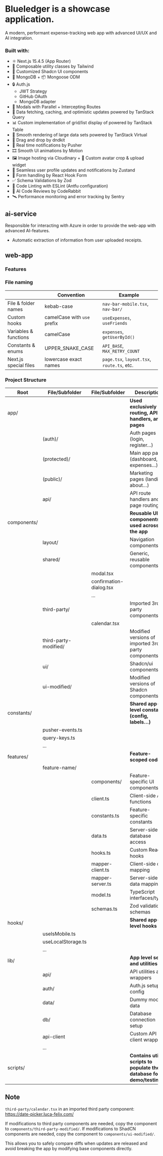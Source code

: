 # Blueledger is a showcase application.

A modern, performant expense-tracking web app with advanced UI/UX and AI integration.

### Built with:

- ⚛️ Next.js 15.4.5 (App Router)
- 🧩 Composable utility classes by Tailwind
- 🎨 Customized Shadcn UI components
- 🍃 MongoDB + 📦 Mongoose ODM
- 🔒 Auth.js
  - JWT Strategy
  - GitHub OAuth
  - MongoDB adapter
- 🧊 Modals with Parallel + Intercepting Routes
- 🔄 Data fetching, caching, and optimistic updates powered by TanStack Query
- 📊 Custom implementation of grid/list display of powered by TanStack Table
- 📜 Smooth rendering of large data sets powered by TanStack Virtual
- 🧲 Drag and drop by dndkit
- 🔔 Real time notifications by Pusher
- 🎞️ Smooth UI animations by Motion
- 🖼️ Image hosting via Cloudinary + 🧑 Custom avatar crop & upload widget
- 🐻 Seamless user profile updates and notifications by Zustand
- 📝 Form handling by React Hook Form
- ✅ Schema Validations by Zod
- 🧹 Code Linting with ESLint (Antfu configuration)
- 🐰 AI Code Reviews by CodeRabbit
- 🛰️ Performance monitoring and error tracking by Sentry

## ai-service

Responsible for interacting with Azure in order to provide the web-app with advanced AI-features.

- Automatic extraction of information from user uploaded receipts.

## web-app

### Features

### File naming

|                       | Convention                  | Example                                    |
| --------------------- | --------------------------- | ------------------------------------------ |
| File & folder names   | kebab-case                  | `nav-bar-mobile.tsx`, `nav-bar/`           |
| Custom hooks          | camelCase with `use` prefix | `useExpenses`, `useFriends`                |
| Variables & functions | camelCase                   | `expenses`, `getUserById()`                |
| Constants & enums     | UPPER_SNAKE_CASE            | `API_BASE`, `MAX_RETRY_COUNT`              |
| Next.js special files | lowercase exact names       | `page.tsx`, `layout.tsx`, `route.ts`, etc. |

### Project Structure

| Root        | File/Subfolder        | File/Subfolder          | Description                                                            |
| ----------- | --------------------- | ----------------------- | ---------------------------------------------------------------------- |
| app/        |                       |                         | **Used exclusively for routing, API handlers, and pages**              |
|             | (auth)/               |                         | Auth pages (login, register…)                                          |
|             | (protected)/          |                         | Main app pages (dashboard, expenses…)                                  |
|             | (public)/             |                         | Marketing pages (landing, about…)                                      |
|             | api/                  |                         | API route handlers and page routing                                    |
| components/ |                       |                         | **Reusable UI components used across the app**                         |
|             | layout/               |                         | Navigation components                                                  |
|             | shared/               |                         | Generic, reusable components                                           |
|             |                       | modal.tsx               |                                                                        |
|             |                       | confirmation-dialog.tsx |                                                                        |
|             |                       | ...                     |                                                                        |
|             | third-party/          |                         | Imported 3rd party components                                          |
|             |                       | calendar.tsx            |                                                                        |
|             | third-party-modified/ |                         | Modified versions of imported 3rd party components                     |
|             | ui/                   |                         | Shadcn/ui components                                                   |
|             | ui-modified/          |                         | Modified versions of Shadcn components                                 |
| constants/  |                       |                         | **Shared app-level constants (config, labels…)**                       |
|             | pusher-events.ts      |                         |                                                                        |
|             | query-keys.ts         |                         |                                                                        |
|             | ...                   |                         |                                                                        |
| features/   |                       |                         | **Feature-scoped code**                                                |
|             | feature-name/         |                         |                                                                        |
|             |                       | components/             | Feature-specific UI components                                         |
|             |                       | client.ts               | Client-side API functions                                              |
|             |                       | constants.ts            | Feature-specific constants                                             |
|             |                       | data.ts                 | Server-side database access                                            |
|             |                       | hooks.ts                | Custom React hooks                                                     |
|             |                       | mapper-client.ts        | Client-side data mapping                                               |
|             |                       | mapper-server.ts        | Server-side data mapping                                               |
|             |                       | model.ts                | TypeScript interfaces/types                                            |
|             |                       | schemas.ts              | Zod validation schemas                                                 |
| hooks/      |                       |                         | **Shared app-level hooks**                                             |
|             | useIsMobile.ts        |                         |                                                                        |
|             | useLocalStorage.ts    |                         |                                                                        |
|             | ...                   |                         |                                                                        |
| lib/        |                       |                         | **App level setup and utilities**                                      |
|             | api/                  |                         | API utilities and wrappers                                             |
|             | auth/                 |                         | Auth.js setup & config                                                 |
|             | data/                 |                         | Dummy mock data                                                        |
|             | db/                   |                         | Database connection setup                                              |
|             | api-client            |                         | Custom API client wrapper                                              |
|             | ...                   |                         |                                                                        |
| scripts/    |                       |                         | **Contains utility scripts to populate the database for demo/testing** |

## Note

`third-party/calendar.tsx` in an imported third party component: https://date-picker.luca-felix.com/

If modifications to third party components are needed, copy the component to `components/third-party-modified/`.
If modifications to ShadCN components are needed, copy the component to `components/ui-modified/`.

This allows you to safely compare diffs when updates are released and avoid breaking the app by modifying base components directly.
